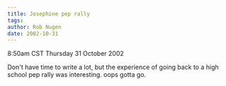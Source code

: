 ```yaml
---
title: Josephine pep rally
tags: 
author: Rob Nugen
date: 2002-10-31
---
```


<p class=date>8:50am CST Thursday 31 October 2002</p>

<p>Don't have time to write a lot, but the experience of going back to
a high school pep rally was interesting.  oops gotta go.</p>
